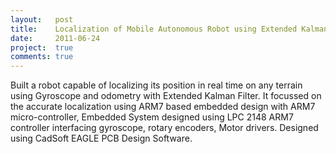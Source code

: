 ```yaml
---
layout:   post
title:    Localization of Mobile Autonomous Robot using Extended Kalman Filter
date:     2011-06-24
project:  true
comments: true
---
```


Built a robot capable of localizing its position in real time on any terrain using Gyroscope and odometry with Extended Kalman Filter. It focussed on the accurate localization using ARM7 based embedded design with ARM7 micro-controller, Embedded System designed using LPC
2148 ARM7 controller interfacing gyroscope, rotary encoders, Motor drivers. Designed using CadSoft EAGLE PCB Design Software.
